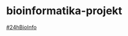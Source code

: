 bioinformatika-projekt
======================
[#24hBioInfo](https://www.facebook.com/24hprojectchallenge "Check out the construction of this awesome project!")